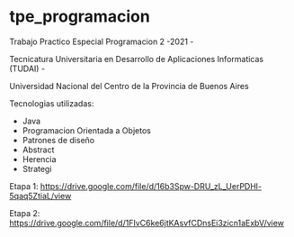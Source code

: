 # tpe_programacion

Trabajo Practico Especial Programacion 2 -2021 -

Tecnicatura Universitaria en Desarrollo de Aplicaciones Informaticas (TUDAI) -

Universidad Nacional del Centro de la Provincia de Buenos Aires

Tecnologias utilizadas:
* Java
* Programacion Orientada a Objetos
* Patrones de diseño
* Abstract
* Herencia
* Strategi



Etapa 1: https://drive.google.com/file/d/16b3Spw-DRU_zL_UerPDHl-5qaq5ZtiaL/view

Etapa 2: https://drive.google.com/file/d/1FIvC6ke6jtKAsvfCDnsEi3zicn1aExbV/view
